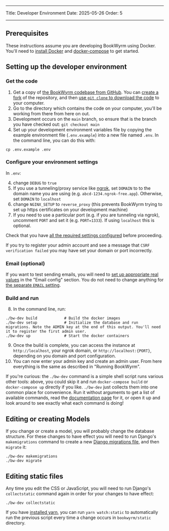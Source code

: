 - - -
Title: Developer Environment Date: 2025-05-26 Order: 5
- - -

## Prerequisites

These instructions assume you are developing BookWyrm using Docker. You'll need to [install Docker](https://docs.docker.com/engine/install/) and [docker-compose](https://docs.docker.com/compose/install/) to get started.

## Setting up the developer environment

### Get the code

1. Get a copy of [the BookWyrm codebase from GitHub](https://github.com/bookwyrm-social/bookwyrm). You can [create a fork](https://docs.github.com/en/get-started/quickstart/fork-a-repo) of the repository, and then [use `git clone` to download the code](https://docs.github.com/en/github/creating-cloning-and-archiving-repositories/cloning-a-repository-from-github/cloning-a-repository) to your computer.
2. Go to the directory which contains the code on your computer, you'll be working from there from here on out.
3. Development occurs on the `main` branch, so ensure that is the branch you have checked out: `git checkout main`
4. Set up your development environment variables file by copying the example environment file (`.env.example`) into a new file named `.env`. In the command line, you can do this with:
``` { .sh }
cp .env.example .env
```

### Configure your environment settings

In `.env`:

4. change `DEBUG` to `true`
5. If you use a tunneling/proxy service like [ngrok](https://ngrok.com), set `DOMAIN` to to the domain name you are using (e.g. `abcd-1234.ngrok-free.app`). Otherwise, set `DOMAIN` to `localhost`
6. change `NGINX_SETUP` to `reverse_proxy` (this prevents BookWyrm trying to set up https certificates on your development machine)
7. If you need to use a particular port (e.g. if you are tunneling via ngrok), uncomment `PORT` and set it (e.g. `PORT=1333`). If using `localhost` this is optional.

Check that you have [all the required settings configured](/environment.html#required-environment-settings) before proceeding.

If you try to register your admin account and see a message that `CSRF verification failed` you may have set your domain or port incorrectly.

### Email (optional)

If you want to test sending emails, you will need to [set up appropriate real values](/environment.html#email-configuration) in the "Email config" section. You do not need to change anything for [the separate `EMAIL` setting](/environment.html#email).

### Build and run

8. In the command line, run:

``` { .sh }
./bw-dev build            # Build the docker images
./bw-dev setup            # Initialize the database and run migrations. Note the ADMIN key at the end of this output. You'll need it to register the first admin user.
./bw-dev up               # Start the docker containers
```

9. Once the build is complete, you can access the instance at `http://localhost`, your ngrok domain, or `http://localhost:{PORT}`, depending on you domain and port configuration.
10. You can now enter your admin key and create an admin user. From here everything is the same as described in "Running BookWyrm".

If you're curious: the `./bw-dev` command is a simple shell script runs various other tools: above, you could skip it and run `docker-compose build` or `docker-compose up` directly if you like. `./bw-dev` just collects them into one common place for convenience. Run it without arguments to get a list of available commands, read the [documentation page](/cli.html) for it, or open it up and look around to see exactly what each command is doing!

## Editing or creating Models

If you change or create a model, you will probably change the database structure. For these changes to have effect you will need to run Django's `makemigrations` command to create a new [Django migrations file](https://docs.djangoproject.com/en/3.2/topics/migrations), and then `migrate` it:

``` { .sh }
./bw-dev makemigrations
./bw-dev migrate
```

## Editing static files
Any time you edit the CSS or JavaScript, you will need to run Django's `collectstatic` command again in order for your changes to have effect:
``` { .sh }
./bw-dev collectstatic
```

If you have [installed yarn](https://yarnpkg.com/getting-started/install), you can run `yarn watch:static` to automatically run the previous script every time a change occurs in `bookwyrm/static` directory.
